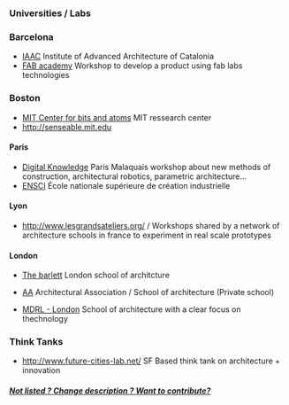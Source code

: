 
### Universities / Labs

### Barcelona 

* [IAAC](http://iaac.net/) Institute of Advanced Architecture of Catalonia
* [FAB academy](http://www.fabacademy.org) Workshop to develop a product using fab labs technologies
 
### Boston 

* [MIT Center for bits and atoms](http://cba.mit.edu/) MIT ressearch center 
* http://senseable.mit.edu 

#### Paris 

* [Digital Knowledge](http://dk-digital-knowledge.com/studio) Paris Malaquais workshop about new methods of construction, architectural robotics, parametric architecture...
* [ENSCI](http://www.ensci.com/) École nationale supérieure de création industrielle

#### Lyon 

* http://www.lesgrandsateliers.org/ / Workshops shared by a network of architecture schools in france to experiment in real scale prototypes


#### London 

* [The barlett](http://www.bartlett.ucl.ac.uk/) London school of architcture 

* [AA](http://www.aaschool.ac.uk/) Architectural Association / School of architecture (Private school)
* [MDRL - London](http://drl.aaschool.ac.uk/) School of architecture with a clear focus on thechnology

### Think Tanks 

* http://www.future-cities-lab.net/ SF Based think tank on architecture + innovation


##### [Not listed ? Change description ? Want to contribute?](/not-listed.md) 
